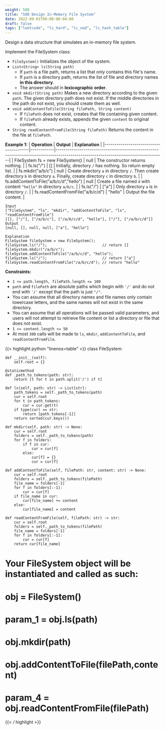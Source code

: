 ```yaml
---
weight: 588
title: "588 Design In-Memory File System"
date: 2022-09-01T00:00:00-04:00
draft: false
tags: ["leetcode", "lc_hard", "lc_ood", "lc_hash_table"]
---
```


Design a data structure that simulates an in-memory file system.

Implement the FileSystem class:
- `FileSystem()` Initializes the object of the system.
- `List<String> ls(String path)`
  - If `path` is a file path, returns a list that only contains this file's name.
  - If `path` is a directory path, returns the list of file and directory names **in this directory**.
  - The answer should in **lexicographic order**.
- `void mkdir(String path)` Makes a new directory according to the given `path`. The given directory path does not exist. If the middle directories in the path do not exist, you should create them as well.
- `void addContentToFile(String filePath, String content)`
  - If `filePath` does not exist, creates that file containing given content.
  - If `filePath` already exists, appends the given `content` to original content.
- `String readContentFromFile(String filePath)` Returns the content in the file at `filePath`.

**Example 1:**
| **Operation**                          | **Output** | **Explanation**                                                                                                                    |
|----------------------------------------|------------|------------------------------------------------------------------------------------------------------------------------------------|
| FileSystem fs = new FileSystem()       | null       | The constructor returns nothing.                                                                                                   |
| fs.ls("/")                             | []         | Initially, directory `/` has nothing. So return empty list.                                                                        |
| fs.mkdir("a/b/c")                      | null       | Create directory `a` in directory `/`. Then create directory `b` in directory `a`. Finally, create directory `c` in directory `b`. |
| fs.addContentToFile("a/b/c/d","hello") | null       | Create a file named `d` with content `"hello"` in directory `a/b/c`.                                                               |
| fs.ls("/")                             | ["a"]      | Only directory `a` is in directory `/`.                                                                                            |
| fs.readContentFromFile("a/b/c/d")      | "hello"    | Output the file content.                                                                                                           |

```
Input
["FileSystem", "ls", "mkdir", "addContentToFile", "ls", "readContentFromFile"]
[[], ["/"], ["/a/b/c"], ["/a/b/c/d", "hello"], ["/"], ["/a/b/c/d"]]
Output
[null, [], null, null, ["a"], "hello"]

Explanation
FileSystem fileSystem = new FileSystem();
fileSystem.ls("/");                         // return []
fileSystem.mkdir("/a/b/c");
fileSystem.addContentToFile("/a/b/c/d", "hello");
fileSystem.ls("/");                         // return ["a"]
fileSystem.readContentFromFile("/a/b/c/d"); // return "hello"
```

**Constraints:**
- `1 <= path.length, filePath.length <= 100`
- `path` and `filePath` are absolute paths which begin with `'/'` and do not end with `'/'` except that the path is just `"/"`.
- You can assume that all directory names and file names only contain lowercase letters, and the same names will not exist in the same directory.
- You can assume that all operations will be passed valid parameters, and users will not attempt to retrieve file content or list a directory or file that does not exist.
- `1 <= content.length <= 50`
- At most `300` calls will be made to `ls`, `mkdir`, `addContentToFile`, and `readContentFromFile`.

<div class="tabs"></div>
<div class="tab-content">
<div id="python" class="lang">
{{< highlight python "linenos=table" >}}
class FileSystem:

    def __init__(self):
        self.root = {}

    @staticmethod
    def _path_to_tokens(path: str):
        return [t for t in path.split('/') if t]
        
    def ls(self, path: str) -> List[str]:
        path_tokens = self._path_to_tokens(path)
        cur = self.root
        for t in path_tokens:
            cur = cur.get(t)
        if type(cur) == str:
            return [path_tokens[-1]]
        return sorted(cur.keys())

    def mkdir(self, path: str) -> None:
        cur = self.root
        folders = self._path_to_tokens(path)
        for f in folders:
            if f in cur:
                cur = cur[f]
            else:
                cur[f] = {}
                cur = cur[f]

    def addContentToFile(self, filePath: str, content: str) -> None:
        cur = self.root
        folders = self._path_to_tokens(filePath)
        file_name = folders[-1]
        for f in folders[:-1]:
            cur = cur[f]
        if file_name in cur:
            cur[file_name] += content
        else:
            cur[file_name] = content

    def readContentFromFile(self, filePath: str) -> str:
        cur = self.root
        folders = self._path_to_tokens(filePath)
        file_name = folders[-1]
        for f in folders[:-1]:
            cur = cur[f]
        return cur[file_name]


# Your FileSystem object will be instantiated and called as such:
# obj = FileSystem()
# param_1 = obj.ls(path)
# obj.mkdir(path)
# obj.addContentToFile(filePath,content)
# param_4 = obj.readContentFromFile(filePath)
{{< / highlight >}}
</div>
</div>
